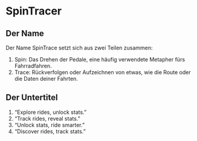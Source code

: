 #  SpinTracer

## Der Name

Der Name SpinTrace setzt sich aus zwei Teilen zusammen:
1. Spin: Das Drehen der Pedale, eine häufig verwendete Metapher fürs Fahrradfahren.
2. Trace: Rückverfolgen oder Aufzeichnen von etwas, wie die Route oder die Daten deiner Fahrten.

## Der Untertitel

1. “Explore rides, unlock stats.”
2. “Track rides, reveal stats.”
3. “Unlock stats, ride smarter.”
4. “Discover rides, track stats.”
